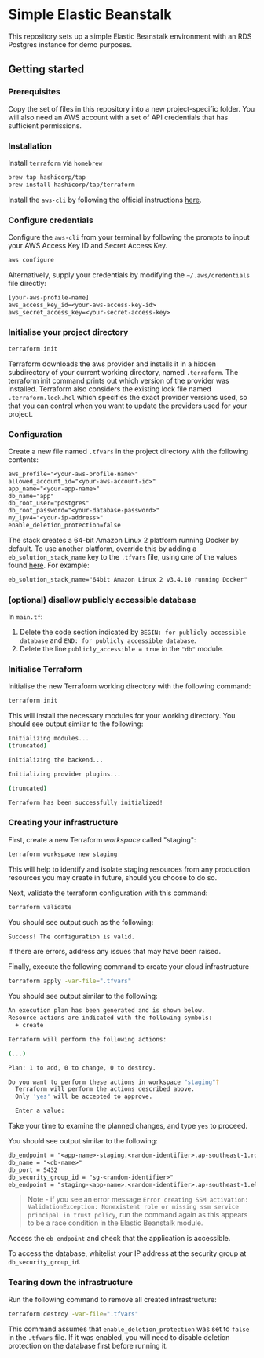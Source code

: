 # Simple Elastic Beanstalk

This repository sets up a simple Elastic Beanstalk environment with an RDS Postgres instance for demo purposes.

## Getting started

### Prerequisites

Copy the set of files in this repository into a new project-specific folder. You will also need an AWS account with a set of API credentials that has sufficient permissions.

### Installation

Install `terraform` via `homebrew`

```zsh
brew tap hashicorp/tap
brew install hashicorp/tap/terraform
```

Install the `aws-cli` by following the official instructions [here](https://docs.aws.amazon.com/cli/latest/userguide/getting-started-install.html).

### Configure credentials

Configure the `aws-cli` from your terminal by following the prompts to input your AWS Access Key ID and Secret Access Key.

```zsh
aws configure
```

Alternatively, supply your credentials by modifying the `~/.aws/credentials` file directly:

```txt
[your-aws-profile-name]
aws_access_key_id=<your-aws-access-key-id>
aws_secret_access_key=<your-secret-access-key>
```

### Initialise your project directory

```zsh
terraform init
```

Terraform downloads the aws provider and installs it in a hidden subdirectory of your current working directory, named `.terraform`. The terraform init command prints out which version of the provider was installed. Terraform also considers the existing lock file named `.terraform.lock.hcl` which specifies the exact provider versions used, so that you can control when you want to update the providers used for your project.

### Configuration

Create a new file named `.tfvars` in the project directory with the following contents:

```txt
aws_profile="<your-aws-profile-name>"
allowed_account_id="<your-aws-account-id>"
app_name="<your-app-name>"
db_name="app"
db_root_user="postgres"
db_root_password="<your-database-password>"
my_ipv4="<your-ip-address>"
enable_deletion_protection=false
```

The stack creates a 64-bit Amazon Linux 2 platform running Docker by default. To use another platform, override this by adding a `eb_solution_stack_name` key to the `.tfvars` file, using one of the values found [here](https://docs.aws.amazon.com/elasticbeanstalk/latest/platforms/platforms-supported.html). For example:

```txt
eb_solution_stack_name="64bit Amazon Linux 2 v3.4.10 running Docker"
```

### (optional) disallow publicly accessible database

In `main.tf`:

1. Delete the code section indicated by `BEGIN: for publicly accessible database` and `END: for publicly accessible database`.
2. Delete the line `publicly_accessible = true` in the `"db"` module.

### Initialise Terraform

Initialise the new Terraform working directory with the following command:

```zsh
terraform init
```

This will install the necessary modules for your working directory. You should see output similar to the following:

```zsh
Initializing modules...
(truncated)

Initializing the backend...

Initializing provider plugins...

(truncated)

Terraform has been successfully initialized!
```

### Creating your infrastructure

First, create a new Terraform *workspace* called "staging":

```zsh
terraform workspace new staging
```

This will help to identify and isolate staging resources from any production resources you may create in future, should you choose to do so.

Next, validate the terraform configuration with this command:

```zsh
terraform validate
```

You should see output such as the following:

```zsh
Success! The configuration is valid.
```

If there are errors, address any issues that may have been raised.

Finally, execute the following command to create your cloud infrastructure

```zsh
terraform apply -var-file=".tfvars"
```

You should see output similar to the following:

```zsh
An execution plan has been generated and is shown below.
Resource actions are indicated with the following symbols:
  + create

Terraform will perform the following actions:

(...)

Plan: 1 to add, 0 to change, 0 to destroy.

Do you want to perform these actions in workspace "staging"?
  Terraform will perform the actions described above.
  Only 'yes' will be accepted to approve.

  Enter a value:
```

Take your time to examine the planned changes, and type `yes` to proceed.

You should see output similar to the following:

```txt
db_endpoint = "<app-name>-staging.<random-identifier>.ap-southeast-1.rds.amazonaws.com:5432"
db_name = "<db-name>"
db_port = 5432
db_security_group_id = "sg-<random-identifier>"
eb_endpoint = "staging-<app-name>.<random-identifier>.ap-southeast-1.elasticbeanstalk.com"
```

> Note - if you see an error message `Error creating SSM activation: ValidationException: Nonexistent role or missing ssm service principal in trust policy`, run the command again as this appears to be a race condition in the Elastic Beanstalk module.

Access the `eb_endpoint` and check that the application is accessible.

To access the database, whitelist your IP address at the security group at `db_security_group_id`.

### Tearing down the infrastructure

Run the following command to remove all created infrastructure:

```zsh
terraform destroy -var-file=".tfvars"
```

This command assumes that `enable_deletion_protection` was set to `false` in the `.tfvars` file. If it was enabled, you will need to disable deletion protection on the database first before running it.
